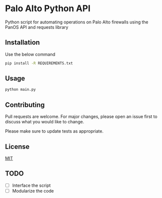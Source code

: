 # Palo Alto Python API 

Python script for automating operations on Palo Alto firewalls using the PanOS API and requests library

## Installation

Use the below command

```bash
pip install -R REQUIREMENTS.txt
```

## Usage

```python
python main.py
```

## Contributing

Pull requests are welcome. For major changes, please open an issue first
to discuss what you would like to change.

Please make sure to update tests as appropriate.

## License

[MIT](https://choosealicense.com/licenses/mit/)

## TODO  

- [ ] Interface the script  
- [ ] Modularize the code  

